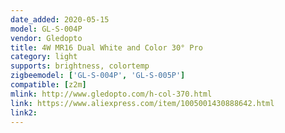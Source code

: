```yaml
---
date_added: 2020-05-15
model: GL-S-004P
vendor: Gledopto
title: 4W MR16 Dual White and Color 30° Pro
category: light
supports: brightness, colortemp
zigbeemodel: ['GL-S-004P', 'GL-S-005P']
compatible: [z2m]
mlink: http://www.gledopto.com/h-col-370.html
link: https://www.aliexpress.com/item/1005001430888642.html
link2: 
---
```

